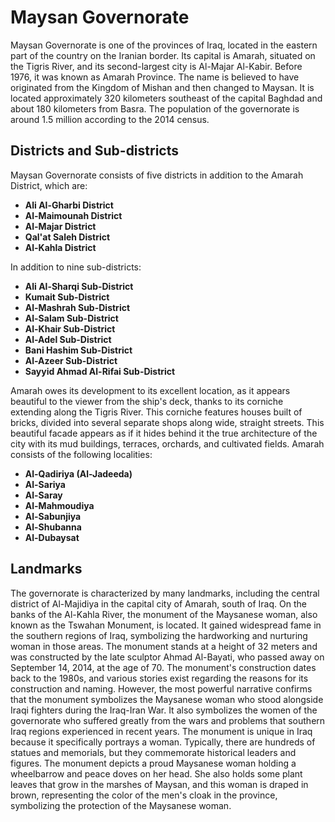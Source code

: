 # Maysan Governorate

Maysan Governorate is one of the provinces of Iraq, located in the eastern part of the country on the Iranian border. Its capital is Amarah, situated on the Tigris River, and its second-largest city is Al-Majar Al-Kabir. Before 1976, it was known as Amarah Province. The name is believed to have originated from the Kingdom of Mishan and then changed to Maysan. It is located approximately 320 kilometers southeast of the capital Baghdad and about 180 kilometers from Basra. The population of the governorate is around 1.5 million according to the 2014 census.

## Districts and Sub-districts

Maysan Governorate consists of five districts in addition to the Amarah District, which are:

- **Ali Al-Gharbi District**
- **Al-Maimounah District**
- **Al-Majar District**
- **Qal'at Saleh District**
- **Al-Kahla District**

In addition to nine sub-districts:

- **Ali Al-Sharqi Sub-District**
- **Kumait Sub-District**
- **Al-Mashrah Sub-District**
- **Al-Salam Sub-District**
- **Al-Khair Sub-District**
- **Al-Adel Sub-District**
- **Bani Hashim Sub-District**
- **Al-Azeer Sub-District**
- **Sayyid Ahmad Al-Rifai Sub-District**

Amarah owes its development to its excellent location, as it appears beautiful to the viewer from the ship's deck, thanks to its corniche extending along the Tigris River. This corniche features houses built of bricks, divided into several separate shops along wide, straight streets. This beautiful facade appears as if it hides behind it the true architecture of the city with its mud buildings, terraces, orchards, and cultivated fields. Amarah consists of the following localities:

- **Al-Qadiriya (Al-Jadeeda)**
- **Al-Sariya**
- **Al-Saray**
- **Al-Mahmoudiya**
- **Al-Sabunjiya**
- **Al-Shubanna**
- **Al-Dubaysat**

## Landmarks

The governorate is characterized by many landmarks, including the central district of Al-Majidiya in the capital city of Amarah, south of Iraq. On the banks of the Al-Kahla River, the monument of the Maysanese woman, also known as the Tswahan Monument, is located. It gained widespread fame in the southern regions of Iraq, symbolizing the hardworking and nurturing woman in those areas. The monument stands at a height of 32 meters and was constructed by the late sculptor Ahmad Al-Bayati, who passed away on September 14, 2014, at the age of 70. The monument's construction dates back to the 1980s, and various stories exist regarding the reasons for its construction and naming. However, the most powerful narrative confirms that the monument symbolizes the Maysanese woman who stood alongside Iraqi fighters during the Iraq-Iran War. It also symbolizes the women of the governorate who suffered greatly from the wars and problems that southern Iraq regions experienced in recent years. The monument is unique in Iraq because it specifically portrays a woman. Typically, there are hundreds of statues and memorials, but they commemorate historical leaders and figures. The monument depicts a proud Maysanese woman holding a wheelbarrow and peace doves on her head. She also holds some plant leaves that grow in the marshes of Maysan, and this woman is draped in brown, representing the color of the men's cloak in the province, symbolizing the protection of the Maysanese woman.
